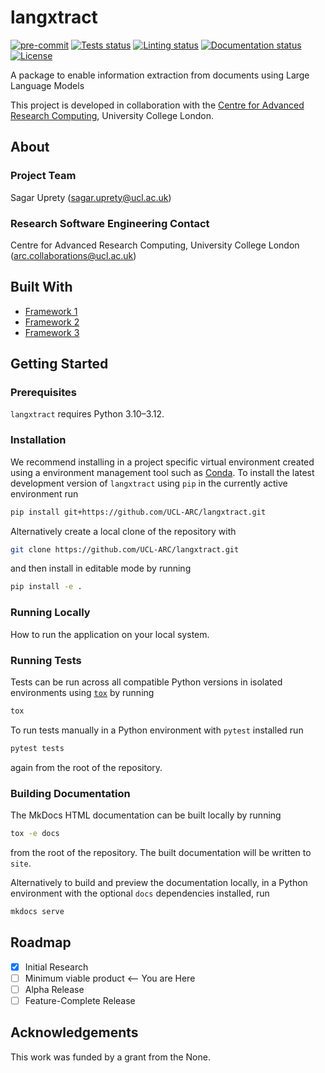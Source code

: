 # langxtract

[![pre-commit](https://img.shields.io/badge/pre--commit-enabled-brightgreen?logo=pre-commit&logoColor=white)](https://github.com/pre-commit/pre-commit)
[![Tests status][tests-badge]][tests-link]
[![Linting status][linting-badge]][linting-link]
[![Documentation status][documentation-badge]][documentation-link]
[![License][license-badge]](./LICENSE.md)

<!--
[![PyPI version][pypi-version]][pypi-link]
[![Conda-Forge][conda-badge]][conda-link]
[![PyPI platforms][pypi-platforms]][pypi-link]
-->

<!-- prettier-ignore-start -->
[tests-badge]:              https://github.com/UCL-ARC/langxtract/actions/workflows/tests.yml/badge.svg
[tests-link]:               https://github.com/UCL-ARC/langxtract/actions/workflows/tests.yml
[linting-badge]:            https://github.com/UCL-ARC/langxtract/actions/workflows/linting.yml/badge.svg
[linting-link]:             https://github.com/UCL-ARC/langxtract/actions/workflows/linting.yml
[documentation-badge]:      https://github.com/UCL-ARC/langxtract/actions/workflows/docs.yml/badge.svg
[documentation-link]:       https://github.com/UCL-ARC/langxtract/actions/workflows/docs.yml
[conda-badge]:              https://img.shields.io/conda/vn/conda-forge/langxtract
[conda-link]:               https://github.com/conda-forge/langxtract-feedstock
[pypi-link]:                https://pypi.org/project/langxtract/
[pypi-platforms]:           https://img.shields.io/pypi/pyversions/langxtract
[pypi-version]:             https://img.shields.io/pypi/v/langxtract
[license-badge]:            https://img.shields.io/badge/License-MIT-yellow.svg
<!-- prettier-ignore-end -->

A package to enable information extraction from documents using Large Language Models

This project is developed in collaboration with the
[Centre for Advanced Research Computing](https://ucl.ac.uk/arc), University
College London.

## About

### Project Team

Sagar Uprety ([sagar.uprety@ucl.ac.uk](mailto:sagar.uprety@ucl.ac.uk))

<!-- TODO: how do we have an array of collaborators ? -->

### Research Software Engineering Contact

Centre for Advanced Research Computing, University College London
([arc.collaborations@ucl.ac.uk](mailto:arc.collaborations@ucl.ac.uk))

## Built With

<!-- TODO: can cookiecutter make a list of frameworks? -->

- [Framework 1](https://something.com)
- [Framework 2](https://something.com)
- [Framework 3](https://something.com)

## Getting Started

### Prerequisites

<!-- Any tools or versions of languages needed to run code. For example specific Python or Node versions. Minimum hardware requirements also go here. -->

`langxtract` requires Python 3.10&ndash;3.12.

### Installation

<!-- How to build or install the application. -->

We recommend installing in a project specific virtual environment created using
a environment management tool such as
[Conda](https://docs.conda.io/projects/conda/en/stable/). To install the latest
development version of `langxtract` using `pip` in the currently active
environment run

```sh
pip install git+https://github.com/UCL-ARC/langxtract.git
```

Alternatively create a local clone of the repository with

```sh
git clone https://github.com/UCL-ARC/langxtract.git
```

and then install in editable mode by running

```sh
pip install -e .
```

### Running Locally

How to run the application on your local system.

### Running Tests

<!-- How to run tests on your local system. -->

Tests can be run across all compatible Python versions in isolated environments
using [`tox`](https://tox.wiki/en/latest/) by running

```sh
tox
```

To run tests manually in a Python environment with `pytest` installed run

```sh
pytest tests
```

again from the root of the repository.

### Building Documentation

The MkDocs HTML documentation can be built locally by running

```sh
tox -e docs
```

from the root of the repository. The built documentation will be written to
`site`.

Alternatively to build and preview the documentation locally, in a Python
environment with the optional `docs` dependencies installed, run

```sh
mkdocs serve
```

## Roadmap

- [x] Initial Research
- [ ] Minimum viable product <-- You are Here
- [ ] Alpha Release
- [ ] Feature-Complete Release

## Acknowledgements

This work was funded by a grant from the None.
